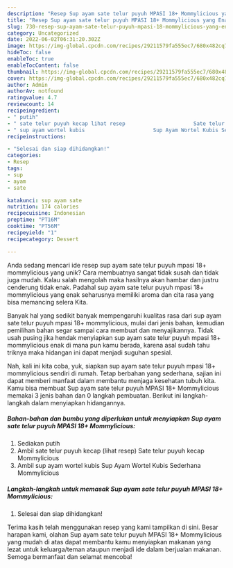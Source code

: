 ```yaml
---
description: "Resep Sup ayam sate telur puyuh MPASI 18+ Mommylicious yang Enak"
title: "Resep Sup ayam sate telur puyuh MPASI 18+ Mommylicious yang Enak"
slug: 730-resep-sup-ayam-sate-telur-puyuh-mpasi-18-mommylicious-yang-enak
category: Uncategorized
date: 2022-06-02T06:31:20.302Z
image: https://img-global.cpcdn.com/recipes/29211579fa555ec7/680x482cq70/sup-ayam-sate-telur-puyuh-mpasi-18-mommylicious-foto-resep-utama.jpg
hideToc: false
enableToc: true
enableTocContent: false
thumbnail: https://img-global.cpcdn.com/recipes/29211579fa555ec7/680x482cq70/sup-ayam-sate-telur-puyuh-mpasi-18-mommylicious-foto-resep-utama.jpg
cover: https://img-global.cpcdn.com/recipes/29211579fa555ec7/680x482cq70/sup-ayam-sate-telur-puyuh-mpasi-18-mommylicious-foto-resep-utama.jpg
author: Admin
authorAv: notfound
ratingvalue: 4.7
reviewcount: 14
recipeingredient:
- " putih"
- " sate telur puyuh kecap lihat resep                      Sate telur puyuh kecap Mommylicious"
- " sup ayam wortel kubis                      Sup Ayam Wortel Kubis Sederhana Mommylicious"
recipeinstructions:

- "Selesai dan siap dihidangkan!"
categories:
- Resep
tags:
- sup
- ayam
- sate

katakunci: sup ayam sate 
nutrition: 174 calories
recipecuisine: Indonesian
preptime: "PT16M"
cooktime: "PT56M"
recipeyield: "1"
recipecategory: Dessert

---
```





Anda sedang mencari ide resep sup ayam sate telur puyuh mpasi 18+ mommylicious yang unik? Cara membuatnya sangat tidak susah dan tidak juga mudah. Kalau salah mengolah maka hasilnya akan hambar dan justru cenderung tidak enak. Padahal sup ayam sate telur puyuh mpasi 18+ mommylicious yang enak seharusnya memiliki aroma dan cita rasa yang bisa memancing selera Kita.







Banyak hal yang sedikit banyak mempengaruhi kualitas rasa dari sup ayam sate telur puyuh mpasi 18+ mommylicious, mulai dari jenis bahan, kemudian pemilihan bahan segar sampai cara membuat dan menyajikannya. Tidak usah pusing jika hendak menyiapkan sup ayam sate telur puyuh mpasi 18+ mommylicious enak di mana pun kamu berada, karena asal sudah tahu triknya maka hidangan ini dapat menjadi suguhan spesial.






Nah, kali ini kita coba, yuk, siapkan sup ayam sate telur puyuh mpasi 18+ mommylicious sendiri di rumah. Tetap berbahan yang sederhana, sajian ini dapat memberi manfaat dalam membantu menjaga kesehatan tubuh kita. Kamu bisa membuat Sup ayam sate telur puyuh MPASI 18+ Mommylicious memakai 3 jenis bahan dan 0 langkah pembuatan. Berikut ini langkah-langkah dalam menyiapkan hidangannya.

<!--inarticleads1-->

##### Bahan-bahan dan bumbu yang diperlukan untuk menyiapkan Sup ayam sate telur puyuh MPASI 18+ Mommylicious:

1. Sediakan  putih
1. Ambil  sate telur puyuh kecap (lihat resep)                      Sate telur puyuh kecap Mommylicious
1. Ambil  sup ayam wortel kubis                      Sup Ayam Wortel Kubis Sederhana Mommylicious




<!--inarticleads2-->

##### Langkah-langkah untuk memasak Sup ayam sate telur puyuh MPASI 18+ Mommylicious:


1. Selesai dan siap dihidangkan!



Terima kasih telah menggunakan resep yang kami tampilkan di sini. Besar harapan kami, olahan Sup ayam sate telur puyuh MPASI 18+ Mommylicious yang mudah di atas dapat membantu kamu menyiapkan makanan yang lezat untuk keluarga/teman ataupun menjadi ide dalam berjualan makanan. Semoga bermanfaat dan selamat mencoba!
